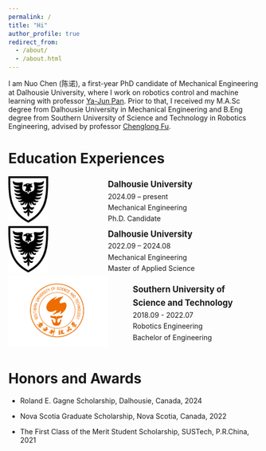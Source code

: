 ```yaml
---
permalink: /
title: "Hi"
author_profile: true
redirect_from: 
  - /about/
  - /about.html
---
```


I am Nuo Chen (陈诺), a first-year PhD candidate of Mechanical Engineering at Dalhousie University, where I work on robotics control and machine learning with professor [Ya-Jun Pan](http://acm.me.dal.ca/). Prior to that, I received my M.A.Sc degree from Dalhousie University in Mechanical Engineering and B.Eng degree from Southern University of Science and Technology in Robotics Engineering, advised by professor [Chenglong Fu](https://www.sustech.edu.cn/en/faculties/fuchenglong.html).

# Education Experiences
<div style="width:100%; max-width:700px; display:table;line-height: 1.6;">
  <div style="display:table-cell; vertical-align:middle; width:200px;">
    <img src="/images/dal-logo.png" alt="Dal Logo" style="max-width:80px; height:auto;">
  </div>
  <div style="display:table-cell; vertical-align:middle;">
    <div style="font-weight: bold; font-size: 1.2em;">Dalhousie University</div>
    <div>2024.09 – present</div>
    <div>Mechanical Engineering</div>
    <div>Ph.D. Candidate</div>
  </div>
</div>

<div style="width:100%; max-width:700px; display:table;line-height: 1.6;">
  <div style="display:table-cell; vertical-align:middle; width:200px;">
    <img src="/images/dal-logo.png" alt="Dal Logo" style="max-width:80px; height:auto;">
  </div>
  <div style="display:table-cell; vertical-align:middle;">
    <div style="font-weight: bold; font-size: 1.2em;">Dalhousie University</div>
    <div>2022.09 – 2024.08</div>
    <div>Mechanical Engineering</div>
    <div>Master of Applied Science</div>
  </div>
</div>

<div style="width:100%; max-width:700px; display:table;line-height: 1.6;">
  <div style="display:table-cell; vertical-align:middle; width:250px;">
    <img src="/images/sustech-logo.png" alt="SUSTech Logo" style="max-width:200px; height:auto;">
  </div>
  <div style="display:table-cell; vertical-align:middle;">
    <div style="font-weight: bold; font-size: 1.2em;">Southern University of Science and Technology</div>
    <div>2018.09 - 2022.07</div>
    <div>Robotics Engineering</div>
    <div>Bachelor of Engineering</div>
  </div>
</div>

# Honors and Awards
- Roland E. Gagne Scholarship, Dalhousie, Canada, 2024

- Nova Scotia Graduate Scholarship, Nova Scotia, Canada, 2022

- The First Class of the Merit Student Scholarship, SUSTech, P.R.China, 2021

